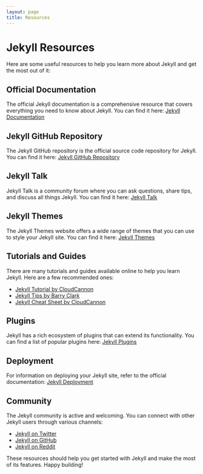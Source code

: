 ```yaml
---
layout: page
title: Resources
---
```


# Jekyll Resources

Here are some useful resources to help you learn more about Jekyll and get the most out of it:

## Official Documentation

The official Jekyll documentation is a comprehensive resource that covers everything you need to know about Jekyll. You can find it here: [Jekyll Documentation](https://jekyllrb.com/docs/)

## Jekyll GitHub Repository

The Jekyll GitHub repository is the official source code repository for Jekyll. You can find it here: [Jekyll GitHub Repository](https://github.com/jekyll/jekyll)

## Jekyll Talk

Jekyll Talk is a community forum where you can ask questions, share tips, and discuss all things Jekyll. You can find it here: [Jekyll Talk](https://talk.jekyllrb.com/)

## Jekyll Themes

The Jekyll Themes website offers a wide range of themes that you can use to style your Jekyll site. You can find it here: [Jekyll Themes](https://jekyllthemes.io/)

## Tutorials and Guides

There are many tutorials and guides available online to help you learn Jekyll. Here are a few recommended ones:

- [Jekyll Tutorial by CloudCannon](https://learn.cloudcannon.com/jekyll/)
- [Jekyll Tips by Barry Clark](https://www.jekylltips.com/)
- [Jekyll Cheat Sheet by CloudCannon](https://cloudcannon.com/community/jekyll-cheat-sheet/)

## Plugins

Jekyll has a rich ecosystem of plugins that can extend its functionality. You can find a list of popular plugins here: [Jekyll Plugins](https://jekyllrb.com/docs/plugins/)

## Deployment

For information on deploying your Jekyll site, refer to the official documentation: [Jekyll Deployment](https://jekyllrb.com/docs/deployment/)

## Community

The Jekyll community is active and welcoming. You can connect with other Jekyll users through various channels:

- [Jekyll on Twitter](https://twitter.com/jekyllrb)
- [Jekyll on GitHub](https://github.com/jekyll)
- [Jekyll on Reddit](https://www.reddit.com/r/jekyll/)

These resources should help you get started with Jekyll and make the most of its features. Happy building!
